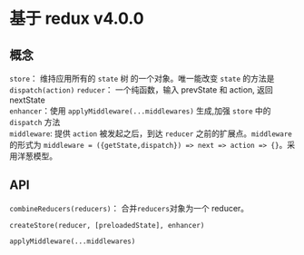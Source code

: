 # 基于 redux v4.0.0

## 概念

`store`： 维持应用所有的 `state` 树 的一个对象。唯一能改变 `state` 的方法是`dispatch(action)`
`reducer`： 一个纯函数，输入 prevState 和 action, 返回 nextState  
`enhancer`：使用 `applyMiddleware(...middlewares)` 生成,加强 `store` 中的 `dispatch` 方法  
`middleware`: 提供 `action` 被发起之后，到达 `reducer` 之前的扩展点。`middleware` 的形式为 `middleware = ({getState,dispatch}) => next => action => {}`。采用洋葱模型。

## API

`combineReducers(reducers)`： 合并`reducers`对象为一个 reducer。

`createStore(reducer, [preloadedState], enhancer)`

`applyMiddleware(...middlewares)`
